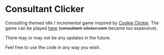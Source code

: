 # Consultant Clicker
Consulting themed idle / incremental game inspired by [Cookie Clicker](https://orteil.dashnet.org/cookieclicker/). The game can be played [here](https://consultant-clicker.herokuapp.com/) (~~consultant-clicker.com~~ became too expensive).

There may or may not be any updates in the future.

Feel free to use the code in any way you wish. 
